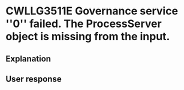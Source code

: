 # CWLLG3511E Governance service ''0'' failed. The ProcessServer object is missing from the input.

## Explanation

## User response